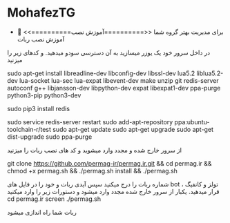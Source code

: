 # MohafezTG
* برای مدیریت بهتر گروه شما 
<<==========آموزش نصب==========>> 
🔰آموزش نصب ربات 

در داخل سرور خود یک یوزر میسازید به آن دسترسی سودو میدهید.
و کدهای زیر را میزنید

sudo apt-get install libreadline-dev libconfig-dev libssl-dev lua5.2 liblua5.2-dev lua-socket lua-sec lua-expat libevent-dev make unzip git redis-server autoconf g++ libjansson-dev libpython-dev expat libexpat1-dev ppa-purge python3-pip python3-dev




sudo pip3 install redis





sudo service redis-server restart
sudo add-apt-repository ppa:ubuntu-toolchain-r/test
sudo apt-get update
sudo apt-get upgrade
sudo apt-get dist-upgrade
sudo ppa-purge

از سرور خارج شده و مجدد وارد میشوید و کد های نصب ربات را میزنید

git clone https://github.com/permag-ir/permag.ir.git && cd permag.ir && chmod +x permag.sh && ./permag.sh install && ./permag.sh

شماره ربات را درج میکنید 
سپس آیدی ربات و خود را در فایل های bot ، تولز و کانفیگ قرار میدهید.
یکبار از سرور خارج شده مجدد وارد میشود و دستورات زیر را وارد میکنید
cd permag.ir
screen ./permag.sh

ربات شما راه اندازی میشود
